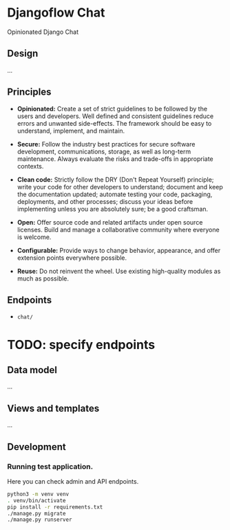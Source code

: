 # Djangoflow Chat

Opinionated Django Chat

## Design

...

## Principles

* **Opinionated:** Create a set of strict guidelines to be followed by the users and developers. Well defined and consistent guidelines reduce errors and unwanted side-effects. The framework should be easy to understand, implement, and maintain.

* **Secure:** Follow the industry best practices for secure software development, communications, storage, as well as long-term maintenance. Always evaluate the risks and trade-offs in appropriate contexts.

* **Clean code:** Strictly follow the DRY (Don't Repeat Yourself) principle; write your code for other developers to understand; document and keep the documentation updated; automate testing your code, packaging, deployments, and other processes; discuss your ideas before implementing unless you are absolutely sure; be a good craftsman.

* **Open:** Offer source code and related artifacts under open source licenses. Build and manage a collaborative community where everyone is welcome.

* **Configurable:** Provide ways to change behavior, appearance, and offer extension points everywhere possible.

* **Reuse:** Do not reinvent the wheel. Use existing high-quality modules as much as possible.

## Endpoints

* `chat/`
# TODO: specify endpoints

## Data model

...

## Views and templates

...

## Development

### Running test application.

Here you can check admin and API endpoints.

```bash
python3 -m venv venv
. venv/bin/activate
pip install -r requirements.txt
./manage.py migrate
./manage.py runserver
